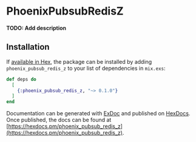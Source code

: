 # PhoenixPubsubRedisZ

**TODO: Add description**

## Installation

If [available in Hex](https://hex.pm/docs/publish), the package can be installed
by adding `phoenix_pubsub_redis_z` to your list of dependencies in `mix.exs`:

```elixir
def deps do
  [
    {:phoenix_pubsub_redis_z, "~> 0.1.0"}
  ]
end
```

Documentation can be generated with [ExDoc](https://github.com/elixir-lang/ex_doc)
and published on [HexDocs](https://hexdocs.pm). Once published, the docs can
be found at [https://hexdocs.pm/phoenix_pubsub_redis_z](https://hexdocs.pm/phoenix_pubsub_redis_z).

